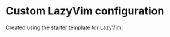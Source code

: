 # Custom LazyVim configuration

Created using the [starter template](https://github.com/LazyVim/starter) for [LazyVim](https://github.com/LazyVim/LazyVim).
